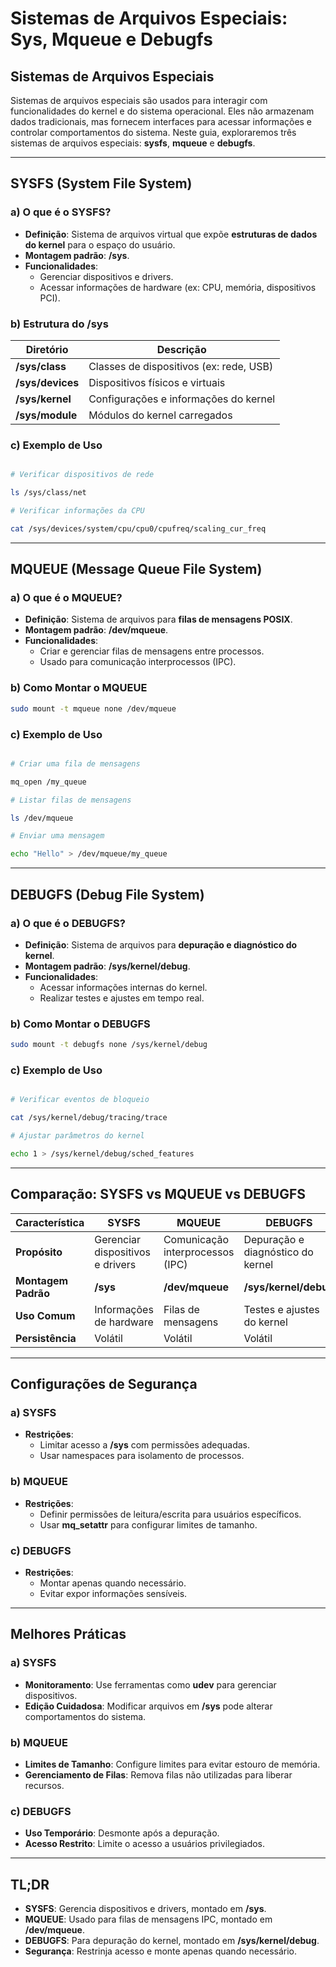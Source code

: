 # Sistemas de Arquivos Especiais: Sys, Mqueue e Debugfs

## Sistemas de Arquivos Especiais

Sistemas de arquivos especiais são usados para interagir com funcionalidades do kernel e do sistema operacional. Eles não armazenam dados tradicionais, mas fornecem interfaces para acessar informações e controlar comportamentos do sistema. Neste guia, exploraremos três sistemas de arquivos especiais: **sysfs**, **mqueue** e **debugfs**.

---

## SYSFS (System File System)

### a) O que é o SYSFS?

- **Definição**: Sistema de arquivos virtual que expõe **estruturas de dados do kernel** para o espaço do usuário.
- **Montagem padrão**: **/sys**.
- **Funcionalidades**:
  - Gerenciar dispositivos e drivers.
  - Acessar informações de hardware (ex: CPU, memória, dispositivos PCI).

### b) Estrutura do **/sys**

| **Diretório**    | **Descrição**                           |
| ---------------- | --------------------------------------- |
| **/sys/class**   | Classes de dispositivos (ex: rede, USB) |
| **/sys/devices** | Dispositivos físicos e virtuais         |
| **/sys/kernel**  | Configurações e informações do kernel   |
| **/sys/module**  | Módulos do kernel carregados            |

### c) Exemplo de Uso

```bash

# Verificar dispositivos de rede

ls /sys/class/net

# Verificar informações da CPU

cat /sys/devices/system/cpu/cpu0/cpufreq/scaling_cur_freq
```

---

## MQUEUE (Message Queue File System)

### a) O que é o MQUEUE?

- **Definição**: Sistema de arquivos para **filas de mensagens POSIX**.
- **Montagem padrão**: **/dev/mqueue**.
- **Funcionalidades**:
  - Criar e gerenciar filas de mensagens entre processos.
  - Usado para comunicação interprocessos (IPC).

### b) Como Montar o MQUEUE

```bash
sudo mount -t mqueue none /dev/mqueue
```

### c) Exemplo de Uso

```bash

# Criar uma fila de mensagens

mq_open /my_queue

# Listar filas de mensagens

ls /dev/mqueue

# Enviar uma mensagem

echo "Hello" > /dev/mqueue/my_queue
```

---

## DEBUGFS (Debug File System)

### a) O que é o DEBUGFS?

- **Definição**: Sistema de arquivos para **depuração e diagnóstico do kernel**.
- **Montagem padrão**: **/sys/kernel/debug**.
- **Funcionalidades**:
  - Acessar informações internas do kernel.
  - Realizar testes e ajustes em tempo real.

### b) Como Montar o DEBUGFS

```bash
sudo mount -t debugfs none /sys/kernel/debug
```

### c) Exemplo de Uso

```bash

# Verificar eventos de bloqueio

cat /sys/kernel/debug/tracing/trace

# Ajustar parâmetros do kernel

echo 1 > /sys/kernel/debug/sched_features
```

---

## Comparação: SYSFS vs MQUEUE vs DEBUGFS

| **Característica**  | **SYSFS**                        | **MQUEUE**                       | **DEBUGFS**                       |
| ------------------- | -------------------------------- | -------------------------------- | --------------------------------- |
| **Propósito**       | Gerenciar dispositivos e drivers | Comunicação interprocessos (IPC) | Depuração e diagnóstico do kernel |
| **Montagem Padrão** | **/sys**                         | **/dev/mqueue**                  | **/sys/kernel/debug**             |
| **Uso Comum**       | Informações de hardware          | Filas de mensagens               | Testes e ajustes do kernel        |
| **Persistência**    | Volátil                          | Volátil                          | Volátil                           |

---

## Configurações de Segurança

### a) SYSFS

- **Restrições**:
  - Limitar acesso a **/sys** com permissões adequadas.
  - Usar namespaces para isolamento de processos.

### b) MQUEUE

- **Restrições**:
  - Definir permissões de leitura/escrita para usuários específicos.
  - Usar **mq_setattr** para configurar limites de tamanho.

### c) DEBUGFS

- **Restrições**:
  - Montar apenas quando necessário.
  - Evitar expor informações sensíveis.

---

## Melhores Práticas

### a) SYSFS

- **Monitoramento**: Use ferramentas como **udev** para gerenciar dispositivos.
- **Edição Cuidadosa**: Modificar arquivos em **/sys** pode alterar comportamentos do sistema.

### b) MQUEUE

- **Limites de Tamanho**: Configure limites para evitar estouro de memória.
- **Gerenciamento de Filas**: Remova filas não utilizadas para liberar recursos.

### c) DEBUGFS

- **Uso Temporário**: Desmonte após a depuração.
- **Acesso Restrito**: Limite o acesso a usuários privilegiados.

---

## TL;DR

- **SYSFS**: Gerencia dispositivos e drivers, montado em **/sys**.
- **MQUEUE**: Usado para filas de mensagens IPC, montado em **/dev/mqueue**.
- **DEBUGFS**: Para depuração do kernel, montado em **/sys/kernel/debug**.
- **Segurança**: Restrinja acesso e monte apenas quando necessário.
